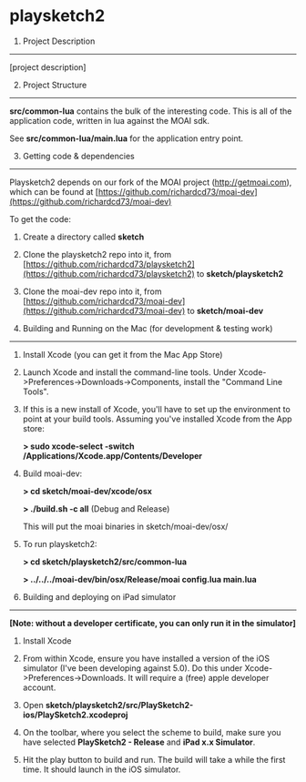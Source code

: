 playsketch2
===========

1. Project Description
-----------
[project description]


2. Project Structure
--------------
**src/common-lua** contains the bulk of the interesting code. This is all of the application code, written in lua against the MOAI sdk.

See **src/common-lua/main.lua** for the application entry point.


3. Getting code & dependencies
----------
Playsketch2 depends on our fork of the MOAI project (http://getmoai.com), which can be found at [https://github.com/richardcd73/moai-dev](https://github.com/richardcd73/moai-dev)

To get the code:

1. Create a directory called **sketch**

2. Clone the playsketch2 repo into it, from [https://github.com/richardcd73/playsketch2](https://github.com/richardcd73/playsketch2) to **sketch/playsketch2**

3. Clone the moai-dev repo into it, from [https://github.com/richardcd73/moai-dev](https://github.com/richardcd73/moai-dev) to **sketch/moai-dev**


4. Building and Running on the Mac (for development & testing work)
---------------

1.	Install Xcode (you can get it from the Mac App Store)

2.	Launch Xcode and install the command-line tools. Under Xcode->Preferences->Downloads->Components, install the "Command Line Tools".

3.	If this is a new install of Xcode, you'll have to set up the environment to point at your build tools. Assuming you've installed Xcode from the App store:

	**> sudo xcode-select -switch /Applications/Xcode.app/Contents/Developer**

4.	Build moai-dev:

	**> cd sketch/moai-dev/xcode/osx**
	
	**> ./build.sh -c all** (Debug and Release)
	
	This will put the moai binaries in sketch/moai-dev/osx/
	
5.	To run playsketch2:

	**> cd sketch/playsketch2/src/common-lua**
	
	**> ../../../moai-dev/bin/osx/Release/moai config.lua main.lua**
	

5. Building and deploying on iPad simulator
---------------
**[Note: without a developer certificate, you can only run it in the simulator]**

1.	Install Xcode

2.	From within Xcode, ensure you have installed a version of the iOS simulator (I've been developing against 5.0). Do this under Xcode->Preferences->Downloads. It will require a (free) apple developer account.

3.	Open **sketch/playsketch2/src/PlaySketch2-ios/PlaySketch2.xcodeproj**

4.	On the toolbar, where you select the scheme to build, make sure you have selected **PlaySketch2 - Release** and **iPad x.x Simulator**.

5. Hit the play button to build and run. The build will take a while the first time. It should launch in the iOS simulator.
	

